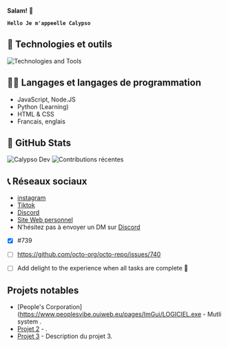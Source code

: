 **Salam!** 👋

**`Hello Je m'appeelle Calypso`**
## 🧰 Technologies et outils

<div>
  <img src="https://skillicons.dev/icons?i=discord,vscode,nodejs,html,css,js,cpp,c#,github" alt="Technologies and Tools" />
</div>

## 👨‍💻 Langages et langages de programmation
* JavaScript, Node.JS
* Python (Learning)
* HTML & CSS
* Francais, englais

## 🗽 GitHub Stats

![Calypso Dev](https://github-readme-stats.vercel.app/api?username=Calypsoshow&show_icons=true)
![Contributions récentes](https://github-readme-streak-stats.herokuapp.com/?user=Calypsoshow)

## 📞 Réseaux sociaux
- [instagram](https://www.instagram.com/antonin77_/)
- [Tiktok](https://www.tiktok.com/@calypso_officiel)
- [Discord](https://discord.gg/UvjayyYjQa)
- [Site Web personnel](https://www.peoplesvibe.ouiweb.eu/)
- N’hésitez pas à envoyer un DM sur [Discord](https://discord.com/users/411605364899971093)


- [x] #739
- [ ] <https://github.com/octo-org/octo-repo/issues/740>
- [ ] Add delight to the experience when all tasks are complete :tada:


<!--
> [!NOTE]
> Informations utiles que les utilisateurs devraient connaître, même en parcourant rapidement le contenu.

> [!TIP]
> Conseils utiles pour faire les choses mieux ou plus facilement.

> [!IMPORTANT]
> Informations clés que les utilisateurs doivent connaître pour atteindre leur objectif.

> [!WARNING]
> Informations urgentes qui nécessitent l'attention immédiate de l'utilisateur pour éviter des problèmes.

> [!CAUTION]
> Avertissements sur les risques ou les résultats négatifs de certaines actions.
-->

## Projets notables
- [People's Corporation](https://www.peoplesvibe.ouiweb.eu/pages/ImGui/LOGICIEL.exe - Mutli system  .
- [Projet 2](lien_vers_le_projet_2) - .
- [Projet 3](lien_vers_le_projet_3) - Description du projet 3.



